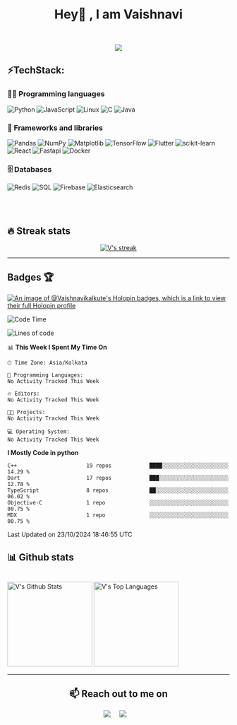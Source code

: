 


<h1 align="center">Hey👋 , I am  Vaishnavi </h1>

<!-- <p align="center"><a href="https://Vaishnavikalkute.github.io"><img width="80%" alt="Hello, I'm Vaishnavi. I do open source!" src="./assets/header-img.png" /></a></p> -->

<br />


<p align="center">
  <a href="https://github.com/Vaishnavikalkute"><img src="https://readme-typing-svg.herokuapp.com/?lines=Full-stack%20web%20and%20app%20developer;Tech%20Nerd;AI%20ML%20Enthusiast;Always%20trying%20to%20learn%20new%20stuff&font=Fira%20Code&center=true&width=440&height=45&color=f75c7e&vCenter=true&size=22"></a>
</p>

## ⚡️**TechStack:**
### 👨‍💻 Programming languages<br>
![Python](https://img.shields.io/badge/python-3670A0?style=for-the-badge&logo=python&logoColor=ffdd54)
![JavaScript](https://img.shields.io/badge/javascript-%23323330.svg?style=for-the-badge&logo=javascript&logoColor=%23F7DF1E)
![Linux](https://img.shields.io/badge/linux-%2300ADD8.svg?style=for-the-badge&logo=linux&logoColor=black)
![C](https://img.shields.io/badge/c-%2300ADD8.svg?style=for-the-badge&logo=c&logoColor=white)
![Java](https://img.shields.io/badge/java-%23ED8B00.svg?style=for-the-badge&logo=openjdk&logoColor=white)
<!-- ![Dart](https://img.shields.io/badge/dart-%230175C2.svg?style=for-the-badge&logo=dart&logoColor=white) -->
<!-- ![Go](https://img.shields.io/badge/go-%2300ADD8.svg?style=for-the-badge&logo=go&logoColor=white) -->




### 🧰 Frameworks and libraries<br>
![Pandas](https://img.shields.io/badge/pandas-%23150458.svg?style=for-the-badge&logo=pandas&logoColor=white)
![NumPy](https://img.shields.io/badge/numpy-%23013243.svg?style=for-the-badge&logo=numpy&logoColor=white)
![Matplotlib](https://img.shields.io/badge/Matplotlib-%23ffffff.svg?style=for-the-badge&logo=Matplotlib&logoColor=black)
![TensorFlow](https://img.shields.io/badge/TensorFlow-%23FF6F00.svg?style=for-the-badge&logo=TensorFlow&logoColor=white)
![Flutter](https://img.shields.io/badge/Flutter-%2302569B.svg?style=for-the-badge&logo=Flutter&logoColor=white)
![scikit-learn](https://img.shields.io/badge/scikit--learn-%23F7931E.svg?style=for-the-badge&logo=scikit-learn&logoColor=white)
![React](https://img.shields.io/badge/react-%2320232a.svg?style=for-the-badge&logo=react&logoColor=%2361DAFB)
![Fastapi](https://img.shields.io/badge/fastapi-%23000.svg?style=for-the-badge&logo=fastapi&logoColor=white)
![Docker](https://img.shields.io/badge/docker-%23092E20.svg?style=for-the-badge&logo=docker&logoColor=white)
<!-- ![PyTorch](https://img.shields.io/badge/PyTorch-%23EE4C2C.svg?style=for-the-badge&logo=PyTorch&logoColor=white) -->


### 🗄️ Databases
![Redis](https://img.shields.io/badge/Redis-%234ea94b.svg?style=for-the-badge&logo=Redis&logoColor=white)
![SQL](https://img.shields.io/badge/sql-%23ED8B00.svg?style=for-the-badge&logo=sql&logoColor=white)
![Firebase](https://img.shields.io/badge/Firebase-039BE5?style=for-the-badge&logo=Firebase&logoColor=white)
![Elasticsearch](https://img.shields.io/badge/elasticsearch-%234ea94b.svg?style=for-the-badge&logo=elasticsearch&logoColor=white)

<br>
<br>

## 🔥 Streak stats

<!-- GitHub Readme Streak Stats - https://github.com/DenverCoder1/github-readme-streak-stats -->
<p align="center">
  <a href="https://github.com/DenverCoder1/github-readme-streak-stats">
    <img title="🔥 Get streak stats for your profile at git.io/streak-stats" alt="V's streak" src="https://github-readme-streak-stats.herokuapp.com/?user=Vaishnavikalkute&theme=monokai-metallian&hide_border=true"/>
  </a>

</p>

---
## Badges 🏆
[![An image of @Vaishnavikalkute's Holopin badges, which is a link to view their full Holopin profile](https://holopin.me/Vaishnavikalkute)](https://holopin.io/@Vaishnavikalkute)

<!--START_SECTION:waka-->
![Code Time](http://img.shields.io/badge/Code%20Time-526%20hrs%2039%20mins-blue)

![Lines of code](https://img.shields.io/badge/From%20Hello%20World%20I%27ve%20Written-18.2%20million%20lines%20of%20code-blue)

📊 **This Week I Spent My Time On** 

```text
🕑︎ Time Zone: Asia/Kolkata

💬 Programming Languages: 
No Activity Tracked This Week

🔥 Editors: 
No Activity Tracked This Week

🐱‍💻 Projects: 
No Activity Tracked This Week

💻 Operating System: 
No Activity Tracked This Week
```

**I Mostly Code in python** 

```text
C++                      19 repos            ████░░░░░░░░░░░░░░░░░░░░░   14.29 % 
Dart                     17 repos            ███░░░░░░░░░░░░░░░░░░░░░░   12.78 % 
TypeScript               8 repos             ██░░░░░░░░░░░░░░░░░░░░░░░   06.02 % 
Objective-C              1 repo              ░░░░░░░░░░░░░░░░░░░░░░░░░   00.75 % 
MDX                      1 repo              ░░░░░░░░░░░░░░░░░░░░░░░░░   00.75 % 
```




 Last Updated on 23/10/2024 18:46:55 UTC
<!--END_SECTION:waka-->

## 📊 Github stats

<!-- https://github.com/anuraghazra/github-readme-stats -->

  
  <br/>
    <a href="https://github.com/Vaishnavikalkute/github-readme-stats"><img alt="V's Github Stats" src="https://denvercoder1-github-readme-stats.vercel.app/api/?username=Vaishnavikalkute&show_icons=true&count_private=true&theme=react&hide_border=true&bg_color=1F222E&title_color=F85D7F&icon_color=F8D866" height="192px"/></a>
  <a href="https://github.com/anuraghazra/github-readme-stats"><img alt="V's Top Languages" src="https://github-readme-stats.vercel.app/api/top-langs/?username=Vaishnavikalkute&langs_count=8&layout=compact&theme=react&hide_border=true&bg_color=1F222E&title_color=F85D7F&icon_color=F8D866&hide=Jupyter%20Notebook" height="192px"/></a>
  <br/>


---


 <h2 align="center">📫 Reach out to me on</h2>
  <p align="center">
    <a target="_blank"href="https://www.linkedin.com/in/vaishnavi-kalkute"><img src="https://img.shields.io/badge/linkedin-%230077B5.svg?&style=for-the-badge&logo=linkedin&logoColor=white" /></a>&nbsp;&nbsp;&nbsp;&nbsp;
    <a href="mailto:vaishnavikalkute5@gmail.com?subject=Hey%20Vaishnavi,%20From%20Github"><img src="https://img.shields.io/badge/gmail-%23D14836.svg?&style=for-the-badge&logo=gmail&logoColor=white" /></a>&nbsp;&nbsp;&nbsp;&nbsp;


</p>
